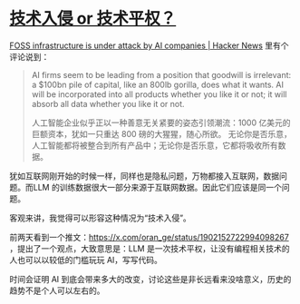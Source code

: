 # [技术入侵 or 技术平权？](https://github.com/VandeeFeng/gitmemo/issues/48)

[FOSS infrastructure is under attack by AI companies | Hacker News](https://news.ycombinator.com/item?id=43422413) 里有个评论说到：

> AI firms seem to be leading from a position that goodwill is irrelevant: a $100bn pile of capital, like an 800lb gorilla, does what it wants. AI will be incorporated into all products whether you like it or not; it will absorb all data whether you like it or not.
> 
> 人工智能企业似乎正以一种善意无关紧要的姿态引领潮流：1000 亿美元的巨额资本，犹如一只重达 800 磅的大猩猩，随心所欲。 无论你是否乐意，人工智能都将被整合到所有产品中；无论你是否乐意，它都将吸收所有数据。 

犹如互联网刚开始的时候一样，同样也是隐私问题，万物都接入互联网，数据问题。而LLM 的训练数据很大一部分来源于互联网数据。因此它们应该是同一个问题。

客观来讲，我觉得可以形容这种情况为“技术入侵”。

前两天看到一个推文：https://x.com/oran_ge/status/1902152722994098267 ，提出了一个观点，大致意思是：LLM 是一次技术平权，让没有编程相关技术的人也可以以较低的门槛玩玩 AI，写写代码。

时间会证明 AI 到底会带来多大的改变，讨论这些是非长远看来没啥意义，历史的趋势不是个人可以左右的。
